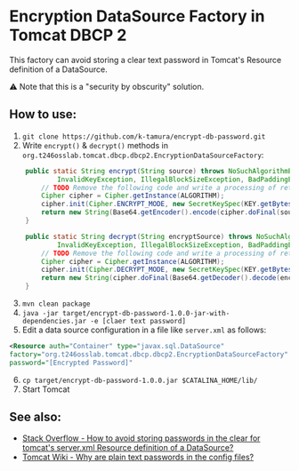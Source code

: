 # Encryption DataSource Factory in Tomcat DBCP 2

This factory can avoid storing a clear text password in Tomcat's Resource definition of a DataSource.

:warning: Note that this is a "security by obscurity" solution.

## How to use:

1. `git clone https://github.com/k-tamura/encrypt-db-password.git`
2. Write `encrypt()` & `decrypt()` methods in `org.t246osslab.tomcat.dbcp.dbcp2.EncryptionDataSourceFactory`:

```java
    public static String encrypt(String source) throws NoSuchAlgorithmException, NoSuchPaddingException,
            InvalidKeyException, IllegalBlockSizeException, BadPaddingException {
        // TODO Remove the following code and write a processing of returning an encrypted string
        Cipher cipher = Cipher.getInstance(ALGORITHM);
        cipher.init(Cipher.ENCRYPT_MODE, new SecretKeySpec(KEY.getBytes(), ALGORITHM));
        return new String(Base64.getEncoder().encode(cipher.doFinal(source.getBytes())));
    }

    public static String decrypt(String encryptSource) throws NoSuchAlgorithmException, NoSuchPaddingException,
            InvalidKeyException, IllegalBlockSizeException, BadPaddingException {
        // TODO Remove the following code and write a processing of returning an decrypted string
        Cipher cipher = Cipher.getInstance(ALGORITHM);
        cipher.init(Cipher.DECRYPT_MODE, new SecretKeySpec(KEY.getBytes(), ALGORITHM));
        return new String(cipher.doFinal(Base64.getDecoder().decode(encryptSource.getBytes())));
    }
```
3. `mvn clean package`
4. `java -jar target/encrypt-db-password-1.0.0-jar-with-dependencies.jar -e [claer text password]`
5. Edit a data source configuration in a file like `server.xml` as follows:
```xml
<Resource auth="Container" type="javax.sql.DataSource"
factory="org.t246osslab.tomcat.dbcp.dbcp2.EncryptionDataSourceFactory" 
password="[Encrypted Password]"
```
6. `cp target/encrypt-db-password-1.0.0.jar $CATALINA_HOME/lib/`
7. Start Tomcat

## See also:

- [Stack Overflow - How to avoid storing passwords in the clear for tomcat's server.xml Resource definition of a DataSource?](https://stackoverflow.com/questions/129160/how-to-avoid-storing-passwords-in-the-clear-for-tomcats-server-xml-resource-def)
- [Tomcat Wiki - Why are plain text passwords in the config files?](https://wiki.apache.org/tomcat/FAQ/Password)
